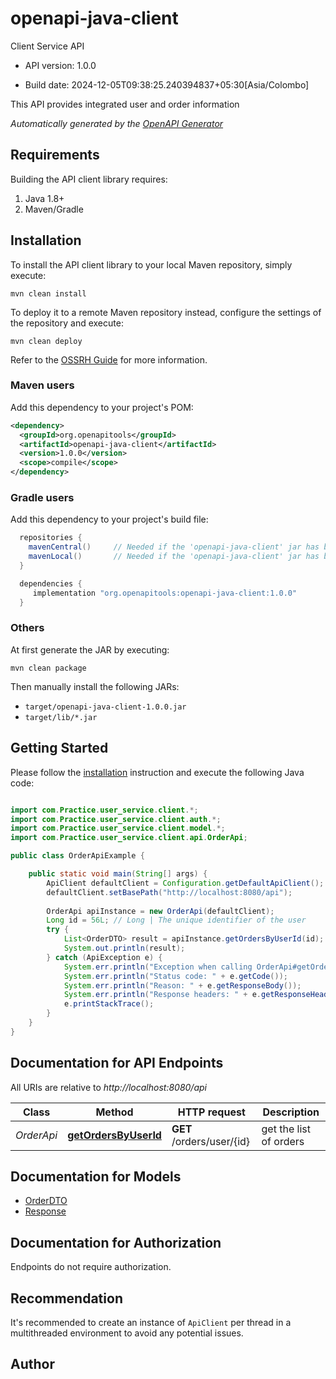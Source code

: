 # openapi-java-client

Client Service API

- API version: 1.0.0

- Build date: 2024-12-05T09:38:25.240394837+05:30[Asia/Colombo]

This API provides integrated user and order information


*Automatically generated by the [OpenAPI Generator](https://openapi-generator.tech)*

## Requirements

Building the API client library requires:

1. Java 1.8+
2. Maven/Gradle

## Installation

To install the API client library to your local Maven repository, simply execute:

```shell
mvn clean install
```

To deploy it to a remote Maven repository instead, configure the settings of the repository and execute:

```shell
mvn clean deploy
```

Refer to the [OSSRH Guide](http://central.sonatype.org/pages/ossrh-guide.html) for more information.

### Maven users

Add this dependency to your project's POM:

```xml
<dependency>
  <groupId>org.openapitools</groupId>
  <artifactId>openapi-java-client</artifactId>
  <version>1.0.0</version>
  <scope>compile</scope>
</dependency>
```

### Gradle users

Add this dependency to your project's build file:

```groovy
  repositories {
    mavenCentral()     // Needed if the 'openapi-java-client' jar has been published to maven central.
    mavenLocal()       // Needed if the 'openapi-java-client' jar has been published to the local maven repo.
  }

  dependencies {
     implementation "org.openapitools:openapi-java-client:1.0.0"
  }
```

### Others

At first generate the JAR by executing:

```shell
mvn clean package
```

Then manually install the following JARs:

- `target/openapi-java-client-1.0.0.jar`
- `target/lib/*.jar`

## Getting Started

Please follow the [installation](#installation) instruction and execute the following Java code:

```java

import com.Practice.user_service.client.*;
import com.Practice.user_service.client.auth.*;
import com.Practice.user_service.client.model.*;
import com.Practice.user_service.client.api.OrderApi;

public class OrderApiExample {

    public static void main(String[] args) {
        ApiClient defaultClient = Configuration.getDefaultApiClient();
        defaultClient.setBasePath("http://localhost:8080/api");
        
        OrderApi apiInstance = new OrderApi(defaultClient);
        Long id = 56L; // Long | The unique identifier of the user
        try {
            List<OrderDTO> result = apiInstance.getOrdersByUserId(id);
            System.out.println(result);
        } catch (ApiException e) {
            System.err.println("Exception when calling OrderApi#getOrdersByUserId");
            System.err.println("Status code: " + e.getCode());
            System.err.println("Reason: " + e.getResponseBody());
            System.err.println("Response headers: " + e.getResponseHeaders());
            e.printStackTrace();
        }
    }
}

```

## Documentation for API Endpoints

All URIs are relative to *http://localhost:8080/api*

Class | Method | HTTP request | Description
------------ | ------------- | ------------- | -------------
*OrderApi* | [**getOrdersByUserId**](docs/OrderApi.md#getOrdersByUserId) | **GET** /orders/user/{id} | get the list of orders


## Documentation for Models

 - [OrderDTO](docs/OrderDTO.md)
 - [Response](docs/Response.md)


<a id="documentation-for-authorization"></a>
## Documentation for Authorization

Endpoints do not require authorization.


## Recommendation

It's recommended to create an instance of `ApiClient` per thread in a multithreaded environment to avoid any potential issues.

## Author




